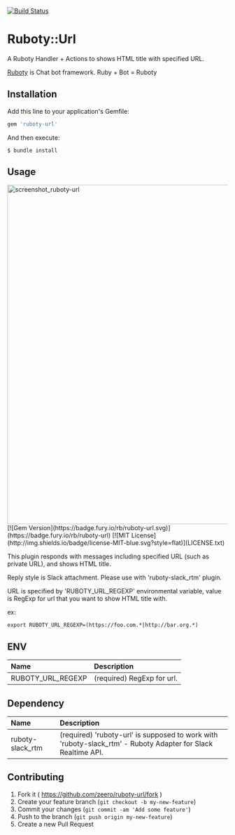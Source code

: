 [![Build Status](https://travis-ci.org/zeero/ruboty-url.svg?branch=master)](https://travis-ci.org/zeero/ruboty-url)

# Ruboty::Url

A Ruboty Handler + Actions to shows HTML title with specified URL.

[Ruboty](https://github.com/r7kamura/ruboty) is Chat bot framework. Ruby + Bot = Ruboty

## Installation

Add this line to your application's Gemfile:

```ruby
gem 'ruboty-url'
```

And then execute:

    $ bundle install

## Usage

<img width="773" alt="screenshot_ruboty-url" src="https://user-images.githubusercontent.com/105469/37564163-a3ef0bba-2ad3-11e8-886e-58f4c8d73957.png">
[![Gem Version](https://badge.fury.io/rb/ruboty-url.svg)](https://badge.fury.io/rb/ruboty-url)
[![MIT License](http://img.shields.io/badge/license-MIT-blue.svg?style=flat)](LICENSE.txt)

This plugin responds with messages including specified URL (such as private URL), and shows HTML title.

Reply style is Slack attachment. Please use with 'ruboty-slack_rtm' plugin.

URL is specified by 'RUBOTY_URL_REGEXP' environmental variable, value is RegExp for url that you want to show HTML title with.

ex:

```
export RUBOTY_URL_REGEXP=(https://foo.com.*|http://bar.org.*)
```

## ENV

|Name|Description|
|:--|:--|
|RUBOTY_URL_REGEXP|(required) RegExp for url.|

## Dependency

|Name|Description|
|:--|:--|
|ruboty-slack_rtm|(required) 'ruboty-url' is supposed to work with 'ruboty-slack_rtm' - Ruboty Adapter for Slack Realtime API.|

## Contributing

1. Fork it ( https://github.com/zeero/ruboty-url/fork )
2. Create your feature branch (`git checkout -b my-new-feature`)
3. Commit your changes (`git commit -am 'Add some feature'`)
4. Push to the branch (`git push origin my-new-feature`)
5. Create a new Pull Request

